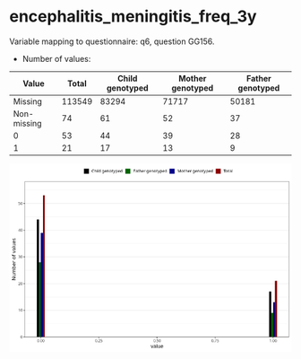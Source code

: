 # encephalitis_meningitis_freq_3y
Variable mapping to questionnaire: q6, question GG156.
- Number of values:

| Value | Total | Child genotyped | Mother genotyped | Father genotyped |
| ----- | ----- | --------------- | ---------------- | ---------------- |
| Missing | 113549 | 83294 | 71717 | 50181 |
| Non-missing | 74 | 61 | 52 | 37 |
| 0 | 53 | 44 | 39 | 28 |
| 1 | 21 | 17 | 13 | 9 |



![](encephalitis_meningitis_freq_3y_n.png)



